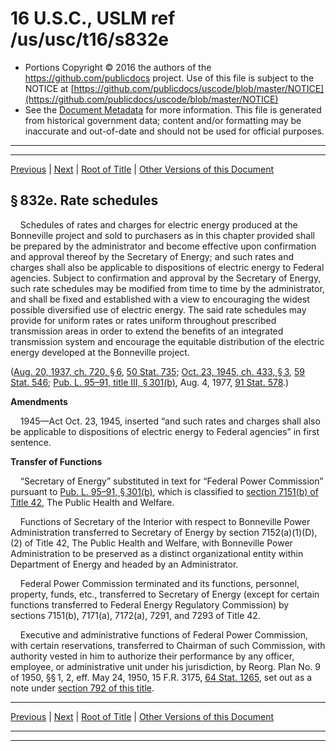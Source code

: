 ---
---

# 16 U.S.C., USLM ref /us/usc/t16/s832e

* Portions Copyright © 2016 the authors of the https://github.com/publicdocs project.
  Use of this file is subject to the NOTICE at [https://github.com/publicdocs/uscode/blob/master/NOTICE](https://github.com/publicdocs/uscode/blob/master/NOTICE)
* See the [Document Metadata](././../../../..//README.md) for more information.
  This file is generated from historical government data; content and/or formatting may be inaccurate and out-of-date and should not be used for official purposes.

----------
----------

[Previous](./../../../..//us/usc/t16/ch12B/m__us_usc_t16_s832d.md) | [Next](./../../../..//us/usc/t16/ch12B/m__us_usc_t16_s832f.md) | [Root of Title](./../../../../) | [Other Versions of this Document](https://publicdocs.github.io/go/links?ns=uslm&ref=%2Fus%2Fusc%2Ft16%2Fs832e)

## § 832e. Rate schedules

    Schedules of rates and charges for electric energy produced at the Bonneville project and sold to purchasers as in this chapter provided shall be prepared by the administrator and become effective upon confirmation and approval thereof by the Secretary of Energy; and such rates and charges shall also be applicable to dispositions of electric energy to Federal agencies. Subject to confirmation and approval by the Secretary of Energy, such rate schedules may be modified from time to time by the administrator, and shall be fixed and established with a view to encouraging the widest possible diversified use of electric energy. The said rate schedules may provide for uniform rates or rates uniform throughout prescribed transmission areas in order to extend the benefits of an integrated transmission system and encourage the equitable distribution of the electric energy developed at the Bonneville project.

([Aug. 20, 1937, ch. 720, § 6][/us/act/1937-08-20/ch720/s6], [50 Stat. 735][/us/stat/50/735]; [Oct. 23, 1945, ch. 433, § 3][/us/act/1945-10-23/ch433/s3], [59 Stat. 546][/us/stat/59/546]; [Pub. L. 95–91, title III, § 301(b)][/us/pl/95/91/s301/b], Aug. 4, 1977, [91 Stat. 578][/us/stat/91/578].)

 __Amendments__ 

    1945—Act Oct. 23, 1945, inserted “and such rates and charges shall also be applicable to dispositions of electric energy to Federal agencies” in first sentence.

 __Transfer of Functions__ 

    “Secretary of Energy” substituted in text for “Federal Power Commission” pursuant to [Pub. L. 95–91, § 301(b)][/us/pl/95/91/s301/b], which is classified to [section 7151(b) of Title 42][/us/usc/t42/s7151/b], The Public Health and Welfare.

    Functions of Secretary of the Interior with respect to Bonneville Power Administration transferred to Secretary of Energy by section 7152(a)(1)(D), (2) of Title 42, The Public Health and Welfare, with Bonneville Power Administration to be preserved as a distinct organizational entity within Department of Energy and headed by an Administrator.

    Federal Power Commission terminated and its functions, personnel, property, funds, etc., transferred to Secretary of Energy (except for certain functions transferred to Federal Energy Regulatory Commission) by sections 7151(b), 7171(a), 7172(a), 7291, and 7293 of Title 42.

    Executive and administrative functions of Federal Power Commission, with certain reservations, transferred to Chairman of such Commission, with authority vested in him to authorize their performance by any officer, employee, or administrative unit under his jurisdiction, by Reorg. Plan No. 9 of 1950, §§ 1, 2, eff. May 24, 1950, 15 F.R. 3175, [64 Stat. 1265][/us/stat/64/1265], set out as a note under [section 792 of this title][/us/usc/t16/s792].

----------

[Previous](./../../../..//us/usc/t16/ch12B/m__us_usc_t16_s832d.md) | [Next](./../../../..//us/usc/t16/ch12B/m__us_usc_t16_s832f.md) | [Root of Title](./../../../../) | [Other Versions of this Document](https://publicdocs.github.io/go/links?ns=uslm&ref=%2Fus%2Fusc%2Ft16%2Fs832e)

----------
----------

[/us/act/1937-08-20/ch720/s6]: https://publicdocs.github.io/go/links?ns=uslm&ref=%2Fus%2Fact%2F1937-08-20%2Fch720%2Fs6
[/us/stat/50/735]: https://publicdocs.github.io/go/links?ns=uslm&ref=%2Fus%2Fstat%2F50%2F735
[/us/act/1945-10-23/ch433/s3]: https://publicdocs.github.io/go/links?ns=uslm&ref=%2Fus%2Fact%2F1945-10-23%2Fch433%2Fs3
[/us/stat/59/546]: https://publicdocs.github.io/go/links?ns=uslm&ref=%2Fus%2Fstat%2F59%2F546
[/us/pl/95/91/s301/b]: https://publicdocs.github.io/go/links?ns=uslm&ref=%2Fus%2Fpl%2F95%2F91%2Fs301%2Fb
[/us/stat/91/578]: https://publicdocs.github.io/go/links?ns=uslm&ref=%2Fus%2Fstat%2F91%2F578
[/us/pl/95/91/s301/b]: https://publicdocs.github.io/go/links?ns=uslm&ref=%2Fus%2Fpl%2F95%2F91%2Fs301%2Fb
[/us/usc/t42/s7151/b]: https://publicdocs.github.io/go/links?ns=uslm&ref=%2Fus%2Fusc%2Ft42%2Fs7151%2Fb
[/us/stat/64/1265]: https://publicdocs.github.io/go/links?ns=uslm&ref=%2Fus%2Fstat%2F64%2F1265
[/us/usc/t16/s792]: https://publicdocs.github.io/go/links?ns=uslm&ref=%2Fus%2Fusc%2Ft16%2Fs792


